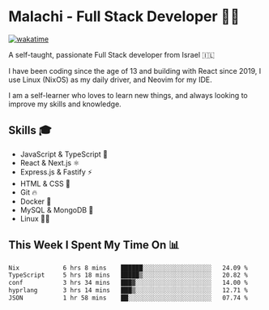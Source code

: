 # Malachi - Full Stack Developer 🚀🔥
[![wakatime](https://wakatime.com/badge/user/112ec769-e669-4b78-a46f-cf4343930741.svg)](https://wakatime.com/@112ec769-e669-4b78-a46f-cf4343930741)

A self-taught, passionate Full Stack developer from Israel 🇮🇱

I have been coding since the age of 13 and building with React since 2019, I use Linux (NixOS) as my daily driver, and Neovim for my IDE.

I am a self-learner who loves to learn new things, and always looking to improve my skills and knowledge.

## Skills 🎓
- JavaScript & TypeScript 💎
- React & Next.js ⚛️
- Express.js & Fastify ⚡️
- HTML & CSS 🎨
- Git 🔥
- Docker 🐳
- MySQL & MongoDB 💾
- Linux 👨‍💻

## This Week I Spent My Time On 📊
<!--START_SECTION:waka-->

```txt
Nix            6 hrs 8 mins    ██████░░░░░░░░░░░░░░░░░░░   24.09 %
TypeScript     5 hrs 18 mins   █████▒░░░░░░░░░░░░░░░░░░░   20.82 %
conf           3 hrs 34 mins   ███▓░░░░░░░░░░░░░░░░░░░░░   14.00 %
hyprlang       3 hrs 14 mins   ███▒░░░░░░░░░░░░░░░░░░░░░   12.71 %
JSON           1 hr 58 mins    ██░░░░░░░░░░░░░░░░░░░░░░░   07.74 %
```

<!--END_SECTION:waka-->
